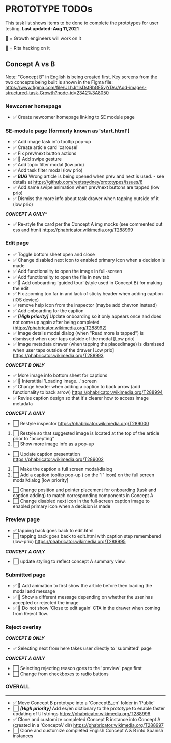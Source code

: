 PROTOTYPE TODOs
===============
This task list shows items to be done to complete the prototypes for user testing.
**Last updated: Aug 11,2021**

👷 = Growth engineers will work on it

🔧 = Rita hacking on it

**Concept A vs B**
------------------
Note: "Concept B" in English is being created first.
Key screens from the two concepts being built is shown in the Figma file:
https://www.figma.com/file/ULhJr1isDstRbGE5vjYDsr/Add-images-structured-task-Growth?node-id=2342%3A8050

### **Newcomer homepage**

- ✅ Create newcomer homepage linking to SE module page


### **SE-module page (formerly known as 'start.html')**

- ✅ Add image task info tooltip pop-up
- ✅ Create article card 'carousel'
- ✅ Fix prev/next button actions
- ✅ 👷 Add swipe gesture
- ✅ Add topic filter modal (low prio)
- ✅ Add task filter modal (low prio)
- ✅ ***BUG*** Wrong article is being opened when prev and next is used. - see details at https://github.com/reetssydney/prototypes/issues/8
- ✅ Add same swipe animation when prev/next buttons are tapped (low prio)
- ✅ Dismiss the more info about task drawer when tapping outside of it (low prio)

***CONCEPT A ONLY****
- ✅ Re-style the card per the Concept A img mocks (see commented out css and html) https://phabricator.wikimedia.org/T288999

### **Edit page**

- ✅ Toggle bottom sheet open and close
- ✅ Change disabled next icon to enabled primary icon when a decision is made
- ✅ Add functionality to open the image in full-screen
- ✅ Add functionality to open the file in new tab
- ✅ 👷 Add onboarding 'guided tour' (style used in Concept B) for making the edit
- ✅ Fix zooming too far in and lack of sticky header when adding caption (iOS device)
- ✅ remove help icon from the inspector (maybe add chevron instead)
- ✅ Add onboarding for the caption
- ✅ ***[High priority]*** Update onboarding so it only appears once and does not come up again after being completed (https://phabricator.wikimedia.org/T288992)
- ✅ Image details modal dialog (when "Read more is tapped") is dismissed when user taps outside of the modal [Low prio]
- ✅ Image metadata drawer (when tapping the placedImage) is dismissed when user taps outside of the drawer [Low prio] https://phabricator.wikimedia.org/T288993


***CONCEPT B ONLY***

- ✅ More image info bottom sheet for captions
- ✅ 👷 Interstitial 'Loading image...' screen
- ✅ Change header when adding a caption to back arrow (add functionality to back arrow) https://phabricator.wikimedia.org/T288994
- ✅ Revise caption design so that it's clearer how to access image metadata


***CONCEPT A ONLY***

- ⬜ Restyle inspector https://phabricator.wikimedia.org/T289000
 1. ⬜ Restyle so that suggested image is located at the top of the article prior to "accepting"
 2. ⬜ Show more image info as a pop-up
- ⬜ Update caption presentation https://phabricator.wikimedia.org/T289002
 1. ⬜ Make the caption a full screen modal/dialog
 2. ⬜ Add a caption tooltip pop-up ( on the "i" icon) on the full screen modal/dialog [low priority]
- ⬜ Change position and pointer placement for onboarding (task and caption adding) to match corresponding components in Concept A
- ⬜ Change disabled next icon in the full-screen caption image to enabled primary icon when a decision is made


### **Preview page**
- ✅ tapping back goes back to edit.html
- ⬜ tapping back goes back to edit.html with caption step remembered (low-prio) https://phabricator.wikimedia.org/T288995


***CONCEPT A ONLY***

- ⬜ update styling to reflect concept A summary view.

### **Submitted page**

- ✅ 👷 Add animation to first show the article before then loading the modal and message
- ✅ 👷 Show a different message depending on whether the user has accepted or rejected the image
- ✅ 👷 Do not show 'Close to edit again' CTA in the drawer when coming from Reject flow.

### **Reject overlay**

***CONCEPT B ONLY***

- ✅ Selecting next from here takes user directly to 'submitted' page

***CONCEPT A ONLY***

- ⬜ Selecting rejecting reason goes to the 'preview' page first
- ⬜ Change from checkboxes to radio buttons

### **OVERALL**
---------------
- ✅ Move Concept B prototype into a 'ConceptB_en' folder in 'Public'
- ⬜ ***[High priority]*** Add es/en dictionary to the prototype to enable faster updating of UI strings https://phabricator.wikimedia.org/T288996
- ✅ Clone and customize completed Concept B instance into Concept A (created in a 'ConceptA' dir) https://phabricator.wikimedia.org/T288997
- ⬜ Clone and customize completed English Concept A & B into Spanish instances
